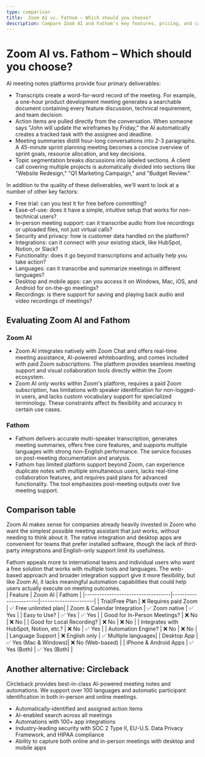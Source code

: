 ```yaml
---
type: comparison
title:  Zoom AI vs. Fathom – Which should you choose?
description: Compare Zoom AI and Fathom's key features, pricing, and capabilities to find the best meeting transcription tool for your needs, plus discover Circleback as an alternative.
---
```


# Zoom AI vs. Fathom – Which should you choose?  
AI meeting notes platforms provide four primary deliverables:  
  
* Transcripts create a word-for-word record of the meeting. For example, a one-hour product development meeting generates a searchable document containing every feature discussion, technical requirement, and team decision.  
* Action items are pulled directly from the conversation. When someone says "John will update the wireframes by Friday," the AI automatically creates a tracked task with the assignee and deadline.  
* Meeting summaries distill hour-long conversations into 2-3 paragraphs. A 45-minute sprint planning meeting becomes a concise overview of sprint goals, resource allocation, and key decisions.  
* Topic segmentation breaks discussions into labeled sections. A client call covering multiple projects is automatically divided into sections like "Website Redesign," "Q1 Marketing Campaign," and "Budget Review."  
  
In addition to the quality of these deliverables, we'll want to look at a number of other key factors:  
  
* Free trial: can you test it for free before committing?  
* Ease-of-use: does it have a simple, intuitive setup that works for non-technical users?  
* In-person meeting support: can it transcribe audio from live recordings or uploaded files, not just virtual calls?  
* Security and privacy: how is customer data handled on the platform?  
* Integrations: can it connect with your existing stack, like HubSpot, Notion, or Slack?  
* Functionality: does it go beyond transcriptions and actually help you take action?  
* Languages: can it transcribe and summarize meetings in different languages?  
* Desktop and mobile apps: can you access it on Windows, Mac, iOS, and Android for on-the-go meetings?  
* Recordings: is there support for saving and playing back audio and video recordings of meetings?    
## Evaluating Zoom AI and Fathom  
### Zoom AI
* Zoom AI integrates natively with Zoom Chat and offers real-time meeting assistance, AI-powered whiteboarding, and comes included with paid Zoom subscriptions. The platform provides seamless meeting support and visual collaboration tools directly within the Zoom ecosystem.
* Zoom AI only works within Zoom's platform, requires a paid Zoom subscription, has limitations with speaker identification for non-logged-in users, and lacks custom vocabulary support for specialized terminology. These constraints affect its flexibility and accuracy in certain use cases.

### Fathom
* Fathom delivers accurate multi-speaker transcription, generates meeting summaries, offers free core features, and supports multiple languages with strong non-English performance. The service focuses on post-meeting documentation and analysis.
* Fathom has limited platform support beyond Zoom, can experience duplicate notes with multiple simultaneous users, lacks real-time collaboration features, and requires paid plans for advanced functionality. The tool emphasizes post-meeting outputs over live meeting support.  
## Comparison table    
Zoom AI makes sense for companies already heavily invested in Zoom who want the simplest possible meeting assistant that just works, without needing to think about it. The native integration and desktop apps are convenient for teams that prefer installed software, though the lack of third-party integrations and English-only support limit its usefulness.

Fathom appeals more to international teams and individual users who want a free solution that works with multiple tools and languages. The web-based approach and broader integration support give it more flexibility, but like Zoom AI, it lacks meaningful automation capabilities that could help users actually execute on meeting outcomes.  
| Feature                           | Zoom AI               | Fathom               |
|-----------------------------------|-----------------------|----------------------|
| Trial/Free Plan                   | ❌ Requires paid Zoom  | ✅ Free unlimited plan|
| Zoom & Calendar Integration       | ✅ Zoom native         | ✅ Yes               |
| Easy to Use?                      | ✅ Yes                | ✅ Yes               |
| Good for In-Person Meetings?      | ❌ No                 | ❌ No                |
| Good for Local Recording?         | ❌ No                 | ❌ No                |
| Integrates with HubSpot, Notion, etc.? | ❌ No            | ✅ Yes               |
| Automation Engine?                | ❌ No                 | ❌ No                |
| Language Support                  | ❌ English only       | ✅ Multiple languages|
| Desktop App                       | ✅ Yes (Mac & Windows)| ❌ No (Web-based)    |
| iPhone & Android Apps             | ✅ Yes (Both)         | ✅ Yes (Both)        |  
## Another alternative: Circleback  
Circleback provides best-in-class AI-powered meeting notes and automations. We support over 100 languages and automatic participant identification in both in-person and online meetings.  
  
* Automatically-identified and assigned action items  
* AI-enabled search across all meetings  
* Automations with 100+ app integrations  
* Industry-leading security with SOC 2 Type II, EU-U.S. Data Privacy Framework, and HIPAA compliance  
* Ability to capture both online and in-person meetings with desktop and mobile apps  